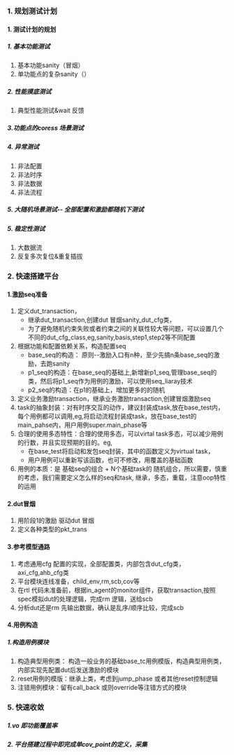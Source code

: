 ### 1. 规划测试计划
#### 1. 测试计划的规划
##### 1. 基本功能测试
  1. 基本功能sanity（冒烟）
  2. 单功能点的复杂sanity（）
##### 2. 性能摸底测试
  1. 典型性能测试&wait 反馈
##### 3.功能点的coress 场景测试
##### 4. 异常测试
  1. 非法配置
  2. 非法时序
  3. 非法数据
  4. 非法流程
##### 5. 大随机场景测试-- 全部配置和激励都随机下测试  
##### 5. 稳定性测试
  1. 大数据流
  2. 反复多次复位&重复插拔
   
### 2. 快速搭建平台
#### 1.激励seq准备
1. 定义dut_transaction，
   - 继承dut_transaction,创建dut 冒烟sanity_dut_cfg类，
   - 为了避免随机约束失败或者约束之间的关联性较大等问题，可以设置几个不同的dut_cfg_class,eg,sanity,basis,step1,step2等不同配置
2. 根据功能和配置依赖关系，构造配置seq
   - base_seq的构造： 原则--激励入口有n种，至少先搞n条base_seq的激励，去跑sanity
   - p1_seq的构造：在base_seq的基础上,新增新p1_seq,管理base_seq的类，然后将p1_seq作为用例的激励，可以使用seq_liaray技术
   - p2_seq的构造：在p1的基础上，增加更多的的随机     
3. 定义业务激励transaction，继承业务激励transaction,创建冒烟激励seq
4. task的抽象封装：对有时序交互的动作，建议封装成task,放在base_test内，每个用例都可以调用,eg,将启动流程封装成task，放在base_test的main_pahse内，用户用例super.main_phase等
5. 合理的使用多态特性：合理的使用多态，可以virtal task多态，可以减少用例的行数，并且实现预期的目的。eg,
   - 在base_test将启动和发包seq封装，其中的函数定义为virtual task，
   - 用户用例可以重新写该函数，也可不修改，用覆盖的基础函数
6. 用例的本质：是 基础seq的组合 + N个基础task的 随机组合，所以需要，慎重的考虑，我们需要定义怎么样的seq和task, 继承，多态，重载，注意oop特性的运用
#### 2.dut冒烟
1. 用阶段1的激励 驱动dut 冒烟
2. 定义各种类型的pkt_trans

#### 3.参考模型通路
1. 考虑通用cfg 配置的实现，全部配置类，内部包含dut_cfg类，axi_cfg,ahb_cfg类
1. 平台模块连线准备，child_env,rm,scb,cov等
2. 在rtl 代码未准备前，根据in_agent的monitor组件，获取transaction,按照spec模拟dut的处理逻辑，完成rm 逻辑，送给scb
3. 分析dut还是rm 先输出数据，确认是乱序/顺序比较，完成scb

#### 4.用例构造
##### 1.构造用例模块
1. 构造典型用例类： 构造一般业务的基础base_tc用例模版，构造典型用例类，内部实现先配置dut后发送激励的模块
2. reset用例的模版：继承上类，考虑到jump_phase 或者其他reset控制逻辑
3. 注错用例模块：留有call_back 或则override等注错方式的模块

### 5. 快速收敛
##### 1.vo 即功能覆盖率
##### 2. 平台搭建过程中即完成单cov_point的定义，采集
